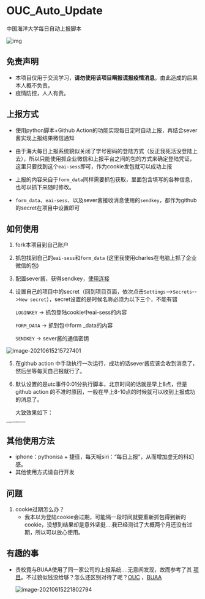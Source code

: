 # OUC_Auto_Update

中国海洋大学每日自动上报脚本

![img](https://tva1.sinaimg.cn/large/008i3skNgy1grja45z8ecj30ku0akwf8.jpg)

## 免责声明

- 本项目仅用于交流学习，**请勿使用该项目瞒报谎报疫情消息**。由此造成的后果本人概不负责。
- 疫情防控，人人有责。

## 上报方式

- 使用python脚本+Github Action的功能实现每日定时自动上报，再结合sever酱实现上报结果微信通知

- 由于海大每日上报系统貌似关闭了学号密码的登陆方式（反正我死活没登陆上去），所以只能使用抓企业微信和上报平台之间的包的方式来确定登陆凭证，这里只要找到这个`eai-sess`即可，作为cookie发包就可以成功上报

- 上报的内容来自于`form_data`同样需要抓包获取，里面包含填写的各种信息，也可以抓下来随时修改。

- `form_data`、`eai-sess`、以及sever酱接收消息使用的`sendkey`，都作为github的secret在项目中设置即可

  

## 如何使用

1. fork本项目到自己账户
2. 抓包找到自己的`eai-sess`和`form_data` (这里我使用charles在电脑上抓了企业微信的包)

3. 配置sever酱，获得sendkey，[使用连接](https://sct.ftqq.com/)

4. 设置自己的项目中的secret（回到项目页面，依次点击`Settings`-->`Secrets`-->`New secret`），secret设置的是时候名称必须为以下三个，不能有错

   `LOGINKEY` -> 抓包登陆cookie中eai-sess的内容

   `FORM_DATA`  -> 抓到包中form _data的内容

   `SENDKEY` -> sever酱的通信密钥

![image-20210615215727401](https://tva1.sinaimg.cn/large/008i3skNgy1grjau3a3x1j31g00eqdh2.jpg)

5. 在github action 中手动执行一次运行，成功的话sever酱应该会收到消息了，然后坐等每天自己报就行了。

6. 默认设置的是utc事件0:01分执行脚本，北京时间的话就是早上8点，但是github action 的不准时原因，一般在早上8-10点的时候就可以收到上报成功的消息了。

   大致效果如下：

<img src="https://tva1.sinaimg.cn/large/008i3skNgy1grjav65d5pj30ku1947ak.jpg" alt="image-20210615220317247" style="zoom:25%;" />

## 其他使用方法

- iphone：pythonisa + 捷径，每天喊siri：“每日上报”，从而增加虚无的科幻感。
- 其他使用方式请自行开发

## 问题

1. cookie过期怎么办？
   - 我本以为登陆cookie会过期，可能隔一段时间就要重新抓包得到新的cookie，没想到结果却是意外坚挺….我已经测试了大概两个月还没有过期，所以可以放心使用。

## 有趣的事

- 贵校竟与BUAA使用了同一家公司的上报系统….无意间发现，故而参考了其 [项目](https://github.com/windiboy/BUAAAutoUpdate)。不过貌似钱没给够？怎么还区别对待了呢？[OUC](https://pingan.ouc.edu.cn/uc/wap/login) ，[BUAA](https://app.buaa.edu.cn/uc/wap/login)

  ![image-20210615221802794](https://tva1.sinaimg.cn/large/008i3skNgy1grjbaj2399j31120u044i.jpg)